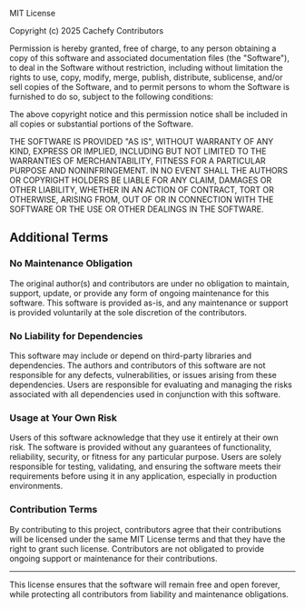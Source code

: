 MIT License

Copyright (c) 2025 Cachefy Contributors

Permission is hereby granted, free of charge, to any person obtaining a copy
of this software and associated documentation files (the "Software"), to deal
in the Software without restriction, including without limitation the rights
to use, copy, modify, merge, publish, distribute, sublicense, and/or sell
copies of the Software, and to permit persons to whom the Software is
furnished to do so, subject to the following conditions:

The above copyright notice and this permission notice shall be included in all
copies or substantial portions of the Software.

THE SOFTWARE IS PROVIDED "AS IS", WITHOUT WARRANTY OF ANY KIND, EXPRESS OR
IMPLIED, INCLUDING BUT NOT LIMITED TO THE WARRANTIES OF MERCHANTABILITY,
FITNESS FOR A PARTICULAR PURPOSE AND NONINFRINGEMENT. IN NO EVENT SHALL THE
AUTHORS OR COPYRIGHT HOLDERS BE LIABLE FOR ANY CLAIM, DAMAGES OR OTHER
LIABILITY, WHETHER IN AN ACTION OF CONTRACT, TORT OR OTHERWISE, ARISING FROM,
OUT OF OR IN CONNECTION WITH THE SOFTWARE OR THE USE OR OTHER DEALINGS IN THE
SOFTWARE.

## Additional Terms

### No Maintenance Obligation
The original author(s) and contributors are under no obligation to maintain, 
support, update, or provide any form of ongoing maintenance for this software. 
This software is provided as-is, and any maintenance or support is provided 
voluntarily at the sole discretion of the contributors.

### No Liability for Dependencies
This software may include or depend on third-party libraries and dependencies. 
The authors and contributors of this software are not responsible for any 
defects, vulnerabilities, or issues arising from these dependencies. Users 
are responsible for evaluating and managing the risks associated with all 
dependencies used in conjunction with this software.

### Usage at Your Own Risk
Users of this software acknowledge that they use it entirely at their own risk. 
The software is provided without any guarantees of functionality, reliability, 
security, or fitness for any particular purpose. Users are solely responsible 
for testing, validating, and ensuring the software meets their requirements 
before using it in any application, especially in production environments.

### Contribution Terms
By contributing to this project, contributors agree that their contributions 
will be licensed under the same MIT License terms and that they have the right 
to grant such license. Contributors are not obligated to provide ongoing 
support or maintenance for their contributions.

---

This license ensures that the software will remain free and open forever, 
while protecting all contributors from liability and maintenance obligations.